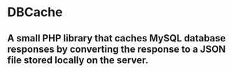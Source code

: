 # DBCache
## A small PHP library that caches MySQL database responses by converting the response to a JSON file stored locally on the server.
